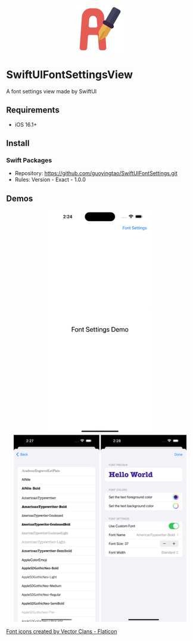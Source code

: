 <p align="center">
    <img src="images/logo.png" height="128" max-width="90%" alt="SwiftUIFontSettingsView" />
</p>

# SwiftUIFontSettingsView
A font settings view made by SwiftUI

## Requirements
* iOS 16.1+

## Install
 ### Swift Packages
* Repository: https://github.com/guoyingtao/SwiftUIFontSettings.git
* Rules: Version - Exact - 1.0.0 

## Demos
<p align="center">
    <img src="images/demo.gif" height="600" alt="Demo" /> 
    <img src="images/screenshot1.png" height="500" alt="Font List" /> 
    <img src="images/screenshot2.png" height="500" alt="Font Settings" /> 
</p>

<a href="https://www.flaticon.com/free-icons/font" title="font icons">Font icons created by Vector Clans - Flaticon</a>
